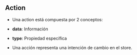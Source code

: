 ## Action

- Una action está compuesta por 2 conceptos:
 - **data**: Información 
 - **type**: Propiedad específica

- Una acción representa una intención de cambio en el store.